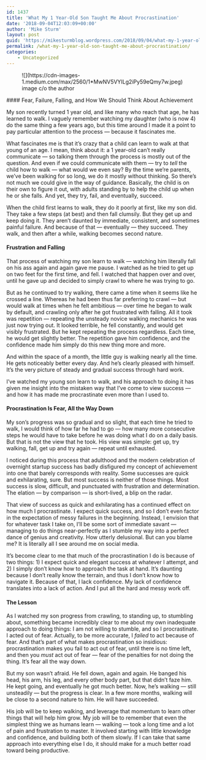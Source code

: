```yaml
---
id: 1437
title: 'What My 1 Year-Old Son Taught Me About Procrastination'
date: '2018-09-04T12:03:09+00:00'
author: 'Mike Sturm'
layout: post
guid: 'https://mikesturmblog.wordpress.com/2018/09/04/what-my-1-year-old-son-taught-me-about-procrastination/'
permalink: /what-my-1-year-old-son-taught-me-about-procrastination/
categories:
    - Uncategorized
---
```


<figure class="wp-caption">![](https://cdn-images-1.medium.com/max/2560/1*MwNV5VYILg2iPy59eQmy7w.jpeg)<figcaption class="wp-caption-text">image c/o the author</figcaption></figure>#### Fear, Failure, Falling, and How We Should Think About Achievement

My son recently turned 1 year old, and like many who reach that age, he has learned to walk. I vaguely remember watching my daughter (who is now 4) do the same thing a few years ago, but this time around I made it a point to pay particular attention to the process — because it fascinates me.

What fascinates me is that it’s crazy that a child can learn to walk at that young of an age. I mean, think about it: a 1 year-old can’t really communicate — so talking them through the process is mostly out of the question. And even if we could communicate with them — try to *tell* the child how to walk — what would we even say? By the time we’re parents, we’ve been walking for so long, we do it mostly without thinking. So there’s not much we could give in the way of guidance. Basically, the child is on their own to figure it out, with adults standing by to help the child up when he or she falls. And yet, they try, fail, and eventually, succeed.

When the child first learns to walk, they do it poorly at first, like my son did. They take a few steps (at best) and then fall clumsily. But they get up and keep doing it. They aren’t daunted by immediate, consistent, and sometimes painful failure. And because of that — eventually — they succeed. They walk, and then after a while, walking becomes second nature.

#### Frustration and Falling

That process of watching my son learn to walk — watching him literally fall on his ass again and again gave me pause. I watched as he tried to get up on two feet for the first time, and fell. I watched that happen over and over, until he gave up and decided to simply crawl to where he was trying to go.

But as he continued to try walking, there came a time when it seems like he crossed a line. Whereas he had been thus far preferring to crawl — but would walk at times when he felt ambitious — over time he began to walk by default, and crawling only after he got frustrated with falling. All it took was repetition — repeating the unsteady novice walking mechanics he was just now trying out. It looked terrible, he fell constantly, and would get visibly frustrated. But he kept repeating the process regardless. Each time, he would get slightly better. The repetition gave him confidence, and the confidence made him simply do this new thing more and more.

And within the space of a month, the little guy is walking nearly all the time. He gets noticeably better every day. And he’s clearly pleased with himself. It’s the very picture of steady and gradual success through hard work.

I’ve watched my young son learn to walk, and his approach to doing it has given me insight into the mistaken way that I’ve come to view success — and how it has made me procrastinate even more than I used to.

#### Procrastination Is Fear, All the Way Down

My son’s progress was so gradual and so slight, that each time he tried to walk, I would think of how far he had to go — how many more consecutive steps he would have to take before he was doing what I do on a daily basis. But that is not the view that he took. His view was simple: get up, try walking, fall, get up and try again — repeat until exhausted.

I noticed during this process that adulthood and the modern celebration of overnight startup success has badly disfigured my concept of achievement into one that barely corresponds with reality. Some successes are quick and exhilarating, sure. But most success is neither of those things. Most success is slow, difficult, and punctuated with frustration and determination. The elation — by comparison — is short-lived, a blip on the radar.

That view of success as quick and exhilarating has a continued effect on how much I procrastinate. I expect quick success, and so I don’t even factor in the expectation of messy failures in the beginning. Instead, I envision that for whatever task I take on, I’ll be some sort of immediate savant — managing to do things near-perfectly as I stumble my way into a perfect dance of genius and creativity. How utterly delusional. But can you blame me? It is literally all I see around me on social media.

It’s become clear to me that much of the procrastination I do is because of two things: 1) I expect quick and elegant success at whatever I attempt, and 2) I simply don’t know how to approach the task at hand. It’s daunting because I don’t really know the terrain, and thus I don’t know how to navigate it. Because of that, I lack confidence. My lack of confidence translates into a lack of action. And I put all the hard and messy work off.

#### The Lesson

As I watched my son progress from crawling, to standing up, to stumbling about, something became incredibly clear to me about my own inadequate approach to doing things: I am not willing to stumble, and so I procrastinate. I acted out of fear. Actually, to be more accurate, I *failed* to act because of fear. And that’s part of what makes procrastination so insidious: procrastination makes you fail to act out of fear, until there is no time left, and then you *must* act out of fear — fear of the penalties for not doing the thing. It’s fear all the way down.

But my son wasn’t afraid. He fell down, again and again. He banged his head, his arm, his leg, and every other body part, but that didn’t faze him. He kept going, and eventually he got much better. Now, he’s walking — still unsteadily — but the progress is clear. In a few more months, walking will be close to a second nature to him. He will have succeeded.

His job will be to keep walking, and leverage that momentum to learn other things that will help him grow. My job will be to remember that even the simplest thing we as humans learn — walking — took a long time and a lot of pain and frustration to master. It involved starting with little knowledge and confidence, and building both of them slowly. If I can take that same approach into everything else I do, it should make for a much better road toward being productive.
